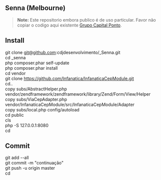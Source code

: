 ## Senna (Melbourne)

> **Note:** Este repositorio embora publico é de uso particular. Favor não copiar o codigo aqui existente [Grupo Capital Ponto](https://grupocapitalponto.com.br).

## Install
git clone git@github.com:cdjdesenvolvimento/_Senna.git <br/>
cd _senna<br/>
php composer.phar self-update<br/>
php composer.phar install<br/>
cd vendor<br/>
git clone https://github.com/Infanatica/InfanaticaCepModule.git<br/>
cd..<br/>
copy subs/AbstractHelper.php vendor/zendframework/zendframework/library/Zend/Form/View/Helper<br/>
copy subs/ViaCepAdapter.php vendor/InfanaticaCepModule/src/InfanaticaCepModule/Adapter<br/>
copy subs/local.php config/autoload<br/>
cd public<br/>
cls<br/>
php -S 127.0.0.1:8080<br/>
cd<br/>

## Commit
git add --all<br/>
git commit -m "continuação"<br/>
git push -u origin master<br/>
cd<br/>



